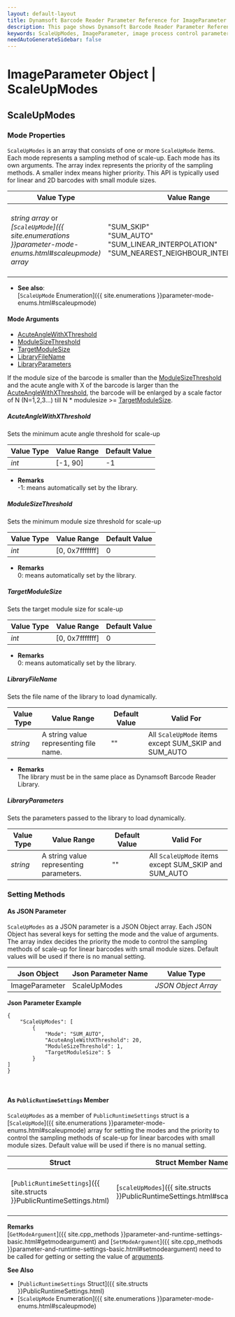 ```yaml
---
layout: default-layout
title: Dynamsoft Barcode Reader Parameter Reference for ImageParameter Object - ScaleUpModes 
description: This page shows Dynamsoft Barcode Reader Parameter Reference for ImageParameter Object - ScaleUpModes.
keywords: ScaleUpModes, ImageParameter, image process control parameters, parameter reference, parameter
needAutoGenerateSidebar: false
---
```

# ImageParameter Object | ScaleUpModes



## ScaleUpModes  

### Mode Properties
`ScaleUpModes` is an array that consists of one or more `ScaleUpMode` items. Each mode represents a sampling method of scale-up. Each mode has its own arguments. The array index represents the priority of the sampling methods. A smaller index means higher priority. This API is typically used for linear and 2D barcodes with small module sizes.

| Value Type | Value Range | Default Value |
| ---------- | ----------- | ------------- |
| *string array* or *[`ScaleUpMode`]({{ site.enumerations }}parameter-mode-enums.html#scaleupmode) array* | "SUM_SKIP"<br>"SUM_AUTO"<br>"SUM_LINEAR_INTERPOLATION"<br>"SUM_NEAREST_NEIGHBOUR_INTERPOLATION" | ["SUM_AUTO", "SUM_SKIP", "SUM_SKIP", "SUM_SKIP", "SUM_SKIP", "SUM_SKIP", "SUM_SKIP", "SUM_SKIP"] |

- **See also**:   
    [`ScaleUpMode` Enumeration]({{ site.enumerations }}parameter-mode-enums.html#scaleupmode)
    
#### Mode Arguments
- [AcuteAngleWithXThreshold](#acuteanglewithxthreshold)
- [ModuleSizeThreshold](#modulesizethreshold)
- [TargetModuleSize](#targetmodulesize)
- [LibraryFileName](#libraryfilename)
- [LibraryParameters](#libraryparameters)

If the module size of the barcode is smaller than the [ModuleSizeThreshold](#modulesizethreshold) and the acute angle with X of the barcode is larger than the [AcuteAngleWithXThreshold](#acuteanglewithxthreshold), the barcode will be enlarged by a scale factor of N (N=1,2,3…) till N * modulesize >= [TargetModuleSize](#targetmodulesize).
 
##### AcuteAngleWithXThreshold 
Sets the minimum acute angle threshold for scale-up


| Value Type | Value Range | Default Value | 
| ---------- | ----------- | ------------- |
| *int* | [-1, 90] | -1 |         

- **Remarks**     
  -1: means automatically set by the library.



##### ModuleSizeThreshold 
Sets the minimum module size threshold for scale-up


| Value Type | Value Range | Default Value | 
| ---------- | ----------- | ------------- |
| *int* | [0, 0x7fffffff] | 0 |         

- **Remarks**     
  0: means automatically set by the library.


##### TargetModuleSize 
Sets the target module size for scale-up


| Value Type | Value Range | Default Value | 
| ---------- | ----------- | ------------- |
| *int* | [0, 0x7fffffff] | 0 |         

- **Remarks**     
  0: means automatically set by the library.

##### LibraryFileName 
Sets the file name of the library to load dynamically.

| Value Type | Value Range | Default Value | Valid For | 
| ---------- | ----------- | ------------- | ----------- |
| *string* | A string value representing file name. | "" | All `ScaleUpMode` items except SUM_SKIP and SUM_AUTO |         


- **Remarks**     
  The library must be in the same place as Dynamsoft Barcode Reader Library.



##### LibraryParameters 
Sets the parameters passed to the library to load dynamically.

| Value Type | Value Range | Default Value | Valid For | 
| ---------- | ----------- | ------------- | ----------- |
| *string* | A string value representing parameters. | "" | All `ScaleUpMode` items except SUM_SKIP and SUM_AUTO |         



### Setting Methods

#### As JSON Parameter
`ScaleUpModes` as a JSON parameter is a JSON Object array. Each JSON Object has several keys for setting the mode and the value of arguments. The array index decides the priority the mode to control the sampling methods of scale-up for linear barcodes with small module sizes. Default values will be used if there is no manual setting.   


| Json Object |	Json Parameter Name | Value Type |
| ----------- | ------------------- | ---------- |
| ImageParameter | ScaleUpModes | *JSON Object Array* | 

**Json Parameter Example**   
```
{
    "ScaleUpModes": [
        {
            "Mode": "SUM_AUTO",
            "AcuteAngleWithXThreshold": 20, 
            "ModuleSizeThreshold": 1,
            "TargetModuleSize": 5
        }
]
}
```


&nbsp;



#### As `PublicRuntimeSettings` Member
`ScaleUpModes` as a member of `PublicRuntimeSettings` struct is a [`ScaleUpMode`]({{ site.enumerations }}parameter-mode-enums.html#scaleupmode) array for setting the modes and the priority to control the sampling methods of scale-up for linear barcodes with small module sizes. Default value will be used if there is no manual setting.

| Struct |	Struct Member Name | Value Type |
| ------ | ------------------ | ---------- |
| [`PublicRuntimeSettings`]({{ site.structs }}PublicRuntimeSettings.html) | [`scaleUpModes`]({{ site.structs }}PublicRuntimeSettings.html#scaleupmodes) | [`ScaleUpMode`]({{ site.enumerations }}parameter-mode-enums.html#scaleupmode)[8] |


**Remarks**   
[`GetModeArgument`]({{ site.cpp_methods }}parameter-and-runtime-settings-basic.html#getmodeargument) and [`SetModeArgument`]({{ site.cpp_methods }}parameter-and-runtime-settings-basic.html#setmodeargument) need to be called for getting or setting the value of [arguments](#mode-arguments).


**See Also**    
- [`PublicRuntimeSettings` Struct]({{ site.structs }}PublicRuntimeSettings.html)
- [`ScaleUpMode` Enumeration]({{ site.enumerations }}parameter-mode-enums.html#scaleupmode)

